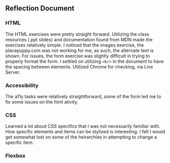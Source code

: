 ## Reflection Document

### HTML

The HTML exercises were pretty straight forward. Utilizing the class resources (.ppt slides) and documentation found from MDN made the exercises relatively simple. I noticed that the images exercise, the placepuppy.com was not working for me, as such, the alternate text is shown. For issues, the form exercise was slightly difficult in trying to properly format the form. I settled on utilizing `<br>` in the document to have the spacing between elements. Utilized Chrome for checking, via Live Server.

### Accessibility

The a11y tasks were relatively straightforward, some of the form led me to fix some issues on the html ativity.

### CSS

Learned a lot about CSS specifics that I was not necessarily familiar with. How specific elements and items can be stylized is interesting. I felt I would get somewhat lost on some of the heirarchies in attempting to change a specific item.

### Flexbox

